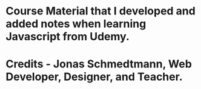 # Course Material that I developed and added notes when learning Javascript from Udemy.
# Credits - Jonas Schmedtmann, Web Developer, Designer, and Teacher.
